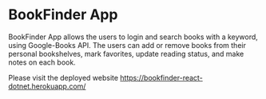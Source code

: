 # BookFinder App
BookFinder App allows the users to login and search books with a keyword, using Google-Books API. The users can add or remove books from their personal bookshelves, mark favorites, update reading status, and make notes on each book.

Please visit the deployed website https://bookfinder-react-dotnet.herokuapp.com/
